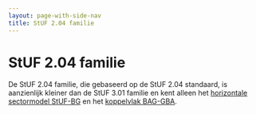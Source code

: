 ```yaml
---
layout: page-with-side-nav
title: StUF 2.04 familie
---
```

# StUF 2.04 familie
De StUF 2.04 familie, die gebaseerd op de StUF 2.04 standaard, is aanzienlijk kleiner dan de StUF 3.01 familie en kent alleen het [horizontale sectormodel StUF-BG](https://vng-realisatie.github.io/StUF-BG/) en het [koppelvlak BAG-GBA](https://vng-realisatie.github.io/StUF-BAG-GBA/).
